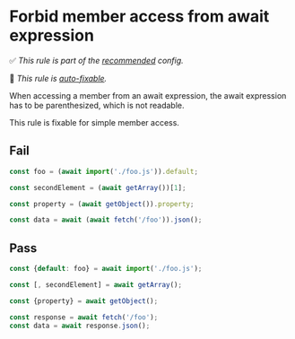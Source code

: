 # Forbid member access from await expression

<!-- Do not manually modify RULE_NOTICE part. Run: `npm run generate-rule-notices` -->
<!-- RULE_NOTICE -->
✅ *This rule is part of the [recommended](https://github.com/sindresorhus/eslint-plugin-unicorn#recommended-config) config.*

🔧 *This rule is [auto-fixable](https://eslint.org/docs/user-guide/command-line-interface#fixing-problems).*
<!-- /RULE_NOTICE -->

When accessing a member from an await expression, the await expression has to be parenthesized, which is not readable.

This rule is fixable for simple member access.

## Fail

```js
const foo = (await import('./foo.js')).default;
```

```js
const secondElement = (await getArray())[1];
```

```js
const property = (await getObject()).property;
```

```js
const data = await (await fetch('/foo')).json();
```

## Pass

```js
const {default: foo} = await import('./foo.js');
```

```js
const [, secondElement] = await getArray();
```

```js
const {property} = await getObject();
```

```js
const response = await fetch('/foo');
const data = await response.json();
```
